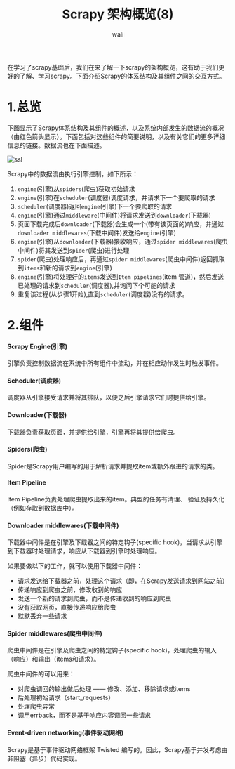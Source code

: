 ﻿---
layout: post
title: Scrapy 架构概览(8) #标题
tagline: Feed exports
category: python      #分类
author: wali    #作者
tag: Scrapy     #标签
ghurl:        #github url
ghurl_zip:   #github zip下载
comments: true

post_nav: ["1.总览","2.组件"] 
group_tag: Scrapy 1.7
---

在学习了scrapy基础后，我们在来了解一下scrapy的架构概览，这有助于我们更好的了解、学习scrapy。下面介绍Scrapy的体系结构及其组件之间的交互方式。

# 1.总览

下图显示了Scrapy体系结构及其组件的概述，以及系统内部发生的数据流的概况（由红色箭头显示）。下面包括对这些组件的简要说明，以及有关它们的更多详细信息的链接。数据流也在下面描述。

![ssl](http://walidream.com:9999/blogImage/python/python_22.png)


Scrapy中的数据流由执行引擎控制，如下所示：
1. `engine`(引擎)从`spiders`(爬虫)获取初始请求
2. `engine`(引擎)在`scheduler`(调度器)调度请求，并请求下一个要爬取的请求
3. `scheduler`(调度器)返回`engine`(引擎)下一个要爬取的请求
4. `engine`(引擎)通过`middleware`(中间件)将请求发送到`downloader`(下载器)
5. 页面下载完成后`downloader`(下载器)会生成一个(带有该页面的)响应，并通过`downloader middlewares`(下载中间件)发送给`engine`(引擎)
6. `engine`(引擎)从`downloader`(下载器)接收响应，通过`spider middlewares`(爬虫中间件)将其发送到`spider`(爬虫)进行处理
7. `spider`(爬虫)处理响应后，再通过`spider middlewares`(爬虫中间件)返回抓取到`items`和新的请求到`engine`(引擎)
8. `engine`(引擎)将处理好的`items`发送到`Item pipelines`(item 管道)，然后发送已处理的请求到`scheduler`(调度器),并询问下个可能的请求
9. 重复该过程(从步骤1开始),直到`scheduler`(调度器)没有的请求。


# 2.组件

#### Scrapy Engine(引擎)

引擎负责控制数据流在系统中所有组件中流动，并在相应动作发生时触发事件。

#### Scheduler(调度器)

调度器从引擎接受请求并将其排队，以便之后引擎请求它们时提供给引擎。

#### Downloader(下载器)

下载器负责获取页面，并提供给引擎，引擎再将其提供给爬虫。


#### Spiders(爬虫)

Spider是Scrapy用户编写的用于解析请求并提取item或额外跟进的请求的类。

#### Item Pipeline

Item Pipeline负责处理爬虫提取出来的item。典型的任务有清理、 验证及持久化（例如存取到数据库中）。

#### Downloader middlewares(下载中间件)

下载器中间件是在引擎及下载器之间的特定钩子(specific hook)，当请求从引擎到下载器时处理请求，响应从下载器到引擎时处理响应。

如果要做以下的工作，就可以使用下载器中间件：
- 请求发送给下载器之前，处理这个请求（即，在Scrapy发送请求到网站之前）
- 传递响应到爬虫之前，修改收到的响应
- 发送一个新的请求到爬虫，而不是传递收到的响应到爬虫
- 没有获取网页，直接传递响应给爬虫
- 默默丢弃一些请求


#### Spider middlewares(爬虫中间件)

爬虫中间件是在引擎及爬虫之间的特定钩子(specific hook)，处理爬虫的输入（响应）和输出（items和请求）。

爬虫中间件的可以用来：
- 对爬虫调回的输出做后处理 —— 修改、添加、移除请求或items
- 后处理初始请求（start_requests）
- 处理爬虫异常
- 调用errback，而不是基于响应内容调回一些请求

#### Event-driven networking(事件驱动网络)

Scrapy是基于事件驱动网络框架 Twisted 编写的。因此，Scrapy基于并发考虑由非阻塞（异步）代码实现。











